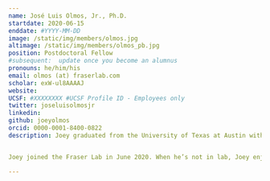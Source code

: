 ```yaml
---
name: José Luis Olmos, Jr., Ph.D.
startdate: 2020-06-15
enddate: #YYYY-MM-DD
image: /static/img/members/olmos.jpg
altimage: /static/img/members/olmos_pb.jpg
position: Postdoctoral Fellow
#subsequent:  update once you become an alumnus
pronouns: he/him/his
email: olmos (at) fraserlab.com
scholar: exW-ul8AAAAJ
website:
UCSF: #XXXXXXXX #UCSF Profile ID - Employees only
twitter: joseluisolmosjr
linkedin:
github: joeyolmos
orcid: 0000-0001-8400-0822
description: Joey graduated from the University of Texas at Austin with a degree in Biochemistry. He received his PhD in Biochemistry and Cell Biology from Rice University. As a graduate student with [George Phillips](http://www.phillipslab.org/), his thesis work involved method development of mix-and-inject serial crystallography for structural enzymology using X-ray free electron lasers.


Joey joined the Fraser Lab in June 2020. When he’s not in lab, Joey enjoys discovering new music, reading, and going on long walks around the city.

---
```

